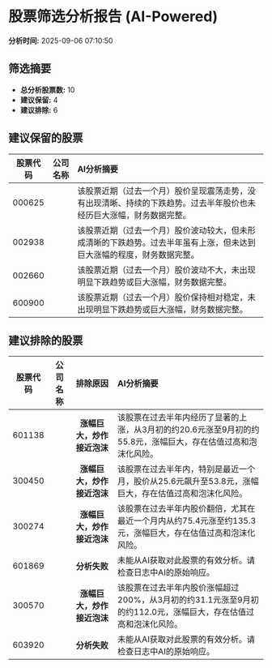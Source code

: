 # 股票筛选分析报告 (AI-Powered)

**分析时间:** 2025-09-06 07:10:50

## 筛选摘要

- **总分析股票数:** 10
- **建议保留:** 4
- **建议排除:** 6

## 建议保留的股票

| 股票代码 | 公司名称 | AI分析摘要 |
|:---:|:---:|:---|
| 000625 |  | 该股票近期（过去一个月）股价呈现震荡走势，没有出现清晰、持续的下跌趋势。过去半年股价也未经历巨大涨幅，财务数据完整。 |
| 002938 |  | 该股票近期（过去一个月）股价波动较大，但未形成清晰的下跌趋势。过去半年虽有上涨，但未达到巨大涨幅的程度，财务数据完整。 |
| 002660 |  | 该股票近期（过去一个月）股价波动不大，未出现明显下跌趋势或巨大涨幅，财务数据完整。 |
| 600900 |  | 该股票近期（过去一个月）股价保持相对稳定，未出现明显下跌趋势或巨大涨幅，财务数据完整。 |

## 建议排除的股票

| 股票代码 | 公司名称 | 排除原因 | AI分析摘要 |
|:---:|:---:|:---:|:---|
| 601138 |  | **涨幅巨大，炒作接近泡沫** | 该股票在过去半年内经历了显著的上涨，从3月初的约20.6元涨至9月初的约55.8元，涨幅巨大，存在估值过高和泡沫化风险。 |
| 300450 |  | **涨幅巨大，炒作接近泡沫** | 该股票在过去半年内，特别是最近一个月，股价从25.6元飙升至53.8元，涨幅巨大，存在估值过高和泡沫化风险。 |
| 300274 |  | **涨幅巨大，炒作接近泡沫** | 该股票在过去半年内股价翻倍，尤其在最近一个月内从约75.4元涨至约135.3元，涨幅巨大，存在估值过高和泡沫化风险。 |
| 601869 |  | **分析失败** | 未能从AI获取对此股票的有效分析。请检查日志中AI的原始响应。 |
| 300570 |  | **涨幅巨大，炒作接近泡沫** | 该股票在过去半年内股价涨幅超过200%，从3月初的约31.1元涨至9月初的约112.0元，涨幅巨大，存在估值过高和泡沫化风险。 |
| 603920 |  | **分析失败** | 未能从AI获取对此股票的有效分析。请检查日志中AI的原始响应。 |
